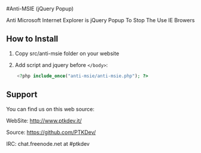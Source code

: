 #Anti-MSIE (jQuery Popup)

Anti Microsoft Internet Explorer is jQuery Popup To Stop The Use IE Browers

## How to Install

1) Copy src/anti-msie folder on your website

2) Add script and jquery before `</body>`:
```php
	<?php include_once("anti-msie/anti-msie.php"); ?>
```

## Support

You can find us on this web source:

WebSite: http://www.ptkdev.it/

Source: https://github.com/PTKDev/

IRC: chat.freenode.net at #ptkdev
